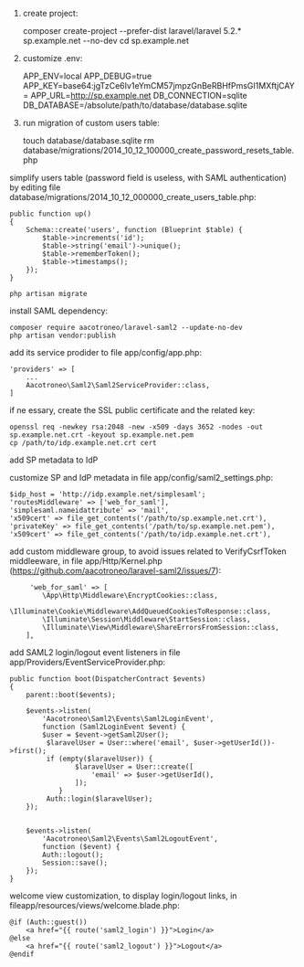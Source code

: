 
1. create project:

    composer create-project --prefer-dist laravel/laravel 5.2.* sp.example.net --no-dev
    cd sp.example.net

1. customize .env:

    APP_ENV=local
    APP_DEBUG=true
    APP_KEY=base64:jgTzCe6Iv1eYmCM57jmpzGnBeRBHfPmsGI1MXftjCAY=
    APP_URL=http://sp.example.net
    DB_CONNECTION=sqlite
    DB_DATABASE=/absolute/path/to/database/database.sqlite

1. run migration of custom users table:

    touch database/database.sqlite
    rm database/migrations/2014_10_12_100000_create_password_resets_table.php

simplify users table (password field is useless, with SAML authentication) by editing file database/migrations/2014_10_12_000000_create_users_table.php:

    public function up()
    {
        Schema::create('users', function (Blueprint $table) {
            $table->increments('id');
            $table->string('email')->unique();
            $table->rememberToken();
            $table->timestamps();
        });
    }

    php artisan migrate

install SAML dependency:

    composer require aacotroneo/laravel-saml2 --update-no-dev
    php artisan vendor:publish

add its service prodider to file app/config/app.php:

    'providers' => [
        ...
        Aacotroneo\Saml2\Saml2ServiceProvider::class,
    ]

if ne essary, create the SSL public certificate and the related key:

    openssl req -newkey rsa:2048 -new -x509 -days 3652 -nodes -out sp.example.net.crt -keyout sp.example.net.pem
    cp /path/to/idp.example.net.crt cert

add SP metadata to IdP

customize SP and IdP metadata in file app/config/saml2_settings.php:

    $idp_host = 'http://idp.example.net/simplesaml';
    'routesMiddleware' => ['web_for_saml'],
    'simplesaml.nameidattribute' => 'mail',
    'x509cert' => file_get_contents('/path/to/sp.example.net.crt'),
    'privateKey' => file_get_contents('/path/to/sp.example.net.pem'),
    'x509cert' => file_get_contents('/path/to/idp.example.net.crt'),

add custom middleware group, to avoid issues related to VerifyCsrfToken middleeware, in file app/Http/Kernel.php (https://github.com/aacotroneo/laravel-saml2/issues/7):

		 'web_for_saml' => [
            \App\Http\Middleware\EncryptCookies::class,
            \Illuminate\Cookie\Middleware\AddQueuedCookiesToResponse::class,
            \Illuminate\Session\Middleware\StartSession::class,
            \Illuminate\View\Middleware\ShareErrorsFromSession::class,
        ],

add SAML2 login/logout event listeners in file app/Providers/EventServiceProvider.php:

    public function boot(DispatcherContract $events)
    {
        parent::boot($events);
        
		$events->listen(
			'Aacotroneo\Saml2\Events\Saml2LoginEvent',
			function (Saml2LoginEvent $event) {
            $user = $event->getSaml2User();
             $laravelUser = User::where('email', $user->getUserId())->first();
             if (empty($laravelUser)) {
             		$laravelUser = User::create([
             			'email' => $user->getUserId(),
             		]);
             	}
             Auth::login($laravelUser);
        });


        $events->listen(
        	'Aacotroneo\Saml2\Events\Saml2LogoutEvent',
        	function ($event) {
            Auth::logout();
            Session::save();
        });
    }
    
welcome view customization, to display login/logout links, in fileapp/resources/views/welcome.blade.php:

    @if (Auth::guest())
        <a href="{{ route('saml2_login') }}">Login</a>
    @else
        <a href="{{ route('saml2_logout') }}">Logout</a>
    @endif